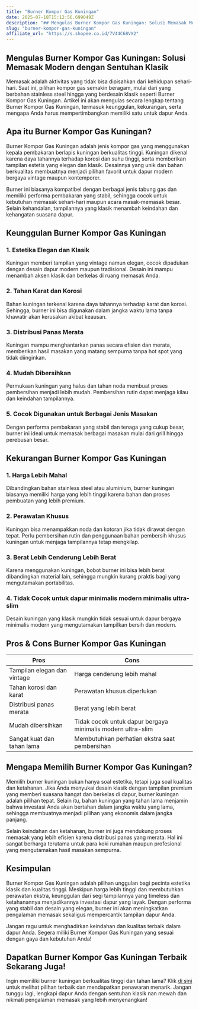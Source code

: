 ```yaml
---
title: "Burner Kompor Gas Kuningan"
date: 2025-07-18T15:12:56.699049Z
description: "## Mengulas Burner Kompor Gas Kuningan: Solusi Memasak Modern dengan Sentuhan Klasik..."
slug: "burner-kompor-gas-kuningan"
affiliate_url: "https://s.shopee.co.id/7V44C68VX2"
---
```

## Mengulas Burner Kompor Gas Kuningan: Solusi Memasak Modern dengan Sentuhan Klasik

Memasak adalah aktivitas yang tidak bisa dipisahkan dari kehidupan sehari-hari. Saat ini, pilihan kompor gas semakin beragam, mulai dari yang berbahan stainless steel hingga yang berdesain klasik seperti Burner Kompor Gas Kuningan. Artikel ini akan mengulas secara lengkap tentang Burner Kompor Gas Kuningan, termasuk keunggulan, kekurangan, serta mengapa Anda harus mempertimbangkan memiliki satu untuk dapur Anda.

## Apa itu Burner Kompor Gas Kuningan?

Burner Kompor Gas Kuningan adalah jenis kompor gas yang menggunakan kepala pembakaran berlapis kuningan berkualitas tinggi. Kuningan dikenal karena daya tahannya terhadap korosi dan suhu tinggi, serta memberikan tampilan estetis yang elegan dan klasik. Desainnya yang unik dan bahan berkualitas membuatnya menjadi pilihan favorit untuk dapur modern bergaya vintage maupun kontemporer.

Burner ini biasanya kompatibel dengan berbagai jenis tabung gas dan memiliki performa pembakaran yang stabil, sehingga cocok untuk kebutuhan memasak sehari-hari maupun acara masak-memasak besar. Selain kehandalan, tampilannya yang klasik menambah keindahan dan kehangatan suasana dapur.

## Keunggulan Burner Kompor Gas Kuningan

### 1. Estetika Elegan dan Klasik

Kuningan memberi tampilan yang vintage namun elegan, cocok dipadukan dengan desain dapur modern maupun tradisional. Desain ini mampu menambah aksen klasik dan berkelas di ruang memasak Anda.

### 2. Tahan Karat dan Korosi

Bahan kuningan terkenal karena daya tahannya terhadap karat dan korosi. Sehingga, burner ini bisa digunakan dalam jangka waktu lama tanpa khawatir akan kerusakan akibat keausan.

### 3. Distribusi Panas Merata

Kuningan mampu menghantarkan panas secara efisien dan merata, memberikan hasil masakan yang matang sempurna tanpa hot spot yang tidak diinginkan.

### 4. Mudah Dibersihkan

Permukaan kuningan yang halus dan tahan noda membuat proses pembersihan menjadi lebih mudah. Pembersihan rutin dapat menjaga kilau dan keindahan tampilannya.

### 5. Cocok Digunakan untuk Berbagai Jenis Masakan

Dengan performa pembakaran yang stabil dan tenaga yang cukup besar, burner ini ideal untuk memasak berbagai masakan mulai dari grill hingga perebusan besar.

## Kekurangan Burner Kompor Gas Kuningan

### 1. Harga Lebih Mahal

Dibandingkan bahan stainless steel atau aluminium, burner kuningan biasanya memiliki harga yang lebih tinggi karena bahan dan proses pembuatan yang lebih premium.

### 2. Perawatan Khusus

Kuningan bisa menampakkan noda dan kotoran jika tidak dirawat dengan tepat. Perlu pembersihan rutin dan penggunaan bahan pembersih khusus kuningan untuk menjaga tampilannya tetap mengkilap.

### 3. Berat Lebih Cenderung Lebih Berat

Karena menggunakan kuningan, bobot burner ini bisa lebih berat dibandingkan material lain, sehingga mungkin kurang praktis bagi yang mengutamakan portabilitas.

### 4. Tidak Cocok untuk dapur minimalis modern minimalis ultra-slim

Desain kuningan yang klasik mungkin tidak sesuai untuk dapur bergaya minimalis modern yang mengutamakan tampilkan bersih dan modern.

## Pros & Cons Burner Kompor Gas Kuningan

| **Pros** | **Cons** |
|------------------------|------------------------|
| Tampilan elegan dan vintage | Harga cenderung lebih mahal |
| Tahan korosi dan karat | Perawatan khusus diperlukan |
| Distribusi panas merata | Berat yang lebih berat |
| Mudah dibersihkan | Tidak cocok untuk dapur bergaya minimalis modern ultra-slim |
| Sangat kuat dan tahan lama | Membutuhkan perhatian ekstra saat pembersihan |

## Mengapa Memilih Burner Kompor Gas Kuningan?

Memilih burner kuningan bukan hanya soal estetika, tetapi juga soal kualitas dan ketahanan. Jika Anda menyukai desain klasik dengan tampilan premium yang memberi suasana hangat dan berkelas di dapur, burner kuningan adalah pilihan tepat. Selain itu, bahan kuningan yang tahan lama menjamin bahwa investasi Anda akan bertahan dalam jangka waktu yang lama, sehingga membuatnya menjadi pilihan yang ekonomis dalam jangka panjang.

Selain keindahan dan ketahanan, burner ini juga mendukung proses memasak yang lebih efisien karena distribusi panas yang merata. Hal ini sangat berharga terutama untuk para koki rumahan maupun profesional yang mengutamakan hasil masakan sempurna.

## Kesimpulan

Burner Kompor Gas Kuningan adalah pilihan unggulan bagi pecinta estetika klasik dan kualitas tinggi. Meskipun harga lebih tinggi dan membutuhkan perawatan ekstra, keunggulan dari segi tampilannya yang timeless dan ketahanannya menjadikannya investasi dapur yang layak. Dengan performa yang stabil dan desain yang elegan, burner ini akan meningkatkan pengalaman memasak sekaligus mempercantik tampilan dapur Anda.

Jangan ragu untuk menghadirkan keindahan dan kualitas terbaik dalam dapur Anda. Segera miliki Burner Kompor Gas Kuningan yang sesuai dengan gaya dan kebutuhan Anda!

## Dapatkan Burner Kompor Gas Kuningan Terbaik Sekarang Juga!

Ingin memiliki burner kuningan berkualitas tinggi dan tahan lama? Klik [di sini](https://s.shopee.co.id/7V44C68VX2) untuk melihat pilihan terbaik dan mendapatkan penawaran menarik. Jangan tunggu lagi, lengkapi dapur Anda dengan sentuhan klasik nan mewah dan nikmati pengalaman memasak yang lebih menyenangkan!
